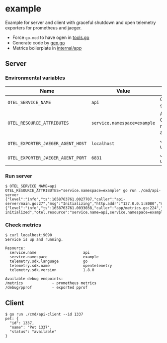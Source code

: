 # example

Example for server and client with graceful shutdown and open telemetry exporters for
prometheus and jaeger.


* Force `go.mod` to have ogen in [tools.go](./tools.go) 
* Generate code by [gen.go](./gen.go)
* Metrics boilerplate in [internal/app](./internal/app)

## Server

### Environmental variables

| Name                              | Value                       | Description                                  |
|-----------------------------------|-----------------------------|----------------------------------------------|
| `OTEL_SERVICE_NAME`               | `api`                       | OpenTelemetry service name                   |
| `OTEL_RESOURCE_ATTRIBUTES`        | `service.namespace=example` | Additional OpenTelemetry resource attributes |
| `OTEL_EXPORTER_JAEGER_AGENT_HOST` | `localhost`                 | Jaeger host to use                           |
| `OTEL_EXPORTER_JAEGER_AGENT_PORT` | `6831`                      | Jaeger port to use (UDP)                     |

### Run server

```console
$ OTEL_SERVICE_NAME=api OTEL_RESOURCE_ATTRIBUTES="service.namespace=example" go run ./cmd/api-server
{"level":"info","ts":1658763761.0027707,"caller":"api-server/main.go:27","msg":"Initializing","http.addr":"127.0.0.1:8080","metrics.addr":"127.0.0.1:9090"}
{"level":"info","ts":1658763761.0033038,"caller":"app/metrics.go:224","msg":"Metrics initialized","otel.resource":"service.name=api,service.namespace=example,telemetry.sdk.language=go,telemetry.sdk.name=opentelemetry,telemetry.sdk.version=1.8.0","http.addr":"127.0.0.1:9090"}
```

### Check metrics

```console
$ curl localhost:9090
Service is up and running.

Resource:
  service.name                     api
  service.namespace                example
  telemetry.sdk.language           go
  telemetry.sdk.name               opentelemetry
  telemetry.sdk.version            1.8.0

Available debug endpoints:
/metrics             - prometheus metrics
/debug/pprof         - exported pprof
```

## Client

```console
$ go run ./cmd/api-client --id 1337
pet: {
  "id": 1337,
  "name": "Pet 1337",
  "status": "available"
}
```